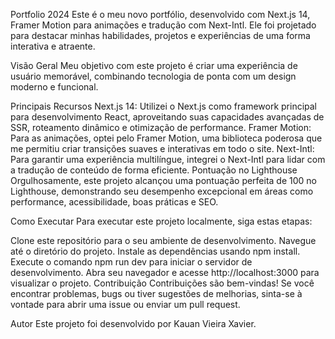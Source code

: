 Portfolio 2024
Este é o meu novo portfólio, desenvolvido com Next.js 14, Framer Motion para animações e tradução com Next-Intl. Ele foi projetado para destacar minhas habilidades, projetos e experiências de uma forma interativa e atraente.

Visão Geral
Meu objetivo com este projeto é criar uma experiência de usuário memorável, combinando tecnologia de ponta com um design moderno e funcional.

Principais Recursos
Next.js 14: Utilizei o Next.js como framework principal para desenvolvimento React, aproveitando suas capacidades avançadas de SSR, roteamento dinâmico e otimização de performance.
Framer Motion: Para as animações, optei pelo Framer Motion, uma biblioteca poderosa que me permitiu criar transições suaves e interativas em todo o site.
Next-Intl: Para garantir uma experiência multilíngue, integrei o Next-Intl para lidar com a tradução de conteúdo de forma eficiente.
Pontuação no Lighthouse
Orgulhosamente, este projeto alcançou uma pontuação perfeita de 100 no Lighthouse, demonstrando seu desempenho excepcional em áreas como performance, acessibilidade, boas práticas e SEO.

Como Executar
Para executar este projeto localmente, siga estas etapas:

Clone este repositório para o seu ambiente de desenvolvimento.
Navegue até o diretório do projeto.
Instale as dependências usando npm install.
Execute o comando npm run dev para iniciar o servidor de desenvolvimento.
Abra seu navegador e acesse http://localhost:3000 para visualizar o projeto.
Contribuição
Contribuições são bem-vindas! Se você encontrar problemas, bugs ou tiver sugestões de melhorias, sinta-se à vontade para abrir uma issue ou enviar um pull request.

Autor
Este projeto foi desenvolvido por Kauan Vieira Xavier.

